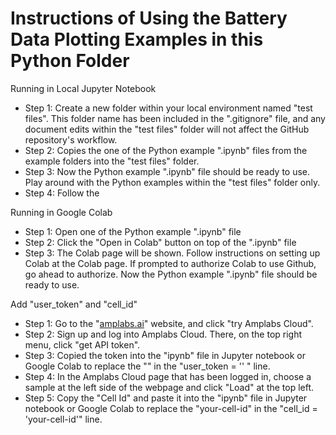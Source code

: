 # Instructions of Using the Battery Data Plotting Examples in this Python Folder

Running in Local Jupyter Notebook

- Step 1: Create a new folder within your local environment named "test files". This folder name has been included in the ".gitignore" file, and any document edits within the "test files" folder will not affect the GitHub repository's workflow.
- Step 2: Copies the one of the Python example ".ipynb" files from the example folders into the "test files" folder.
- Step 3: Now the Python example ".ipynb" file should be ready to use. Play around with the Python examples within the "test files" folder only.
- Step 4: Follow the 


Running in Google Colab

- Step 1: Open one of the Python example ".ipynb" file
- Step 2: Click the "Open in Colab" button on top of the ".ipynb" file
- Step 3: The Colab page will be shown. Follow instructions on setting up Colab at the Colab page. If prompted to authorize Colab to use Github, go ahead to authorize. Now the Python example ".ipynb" file should be ready to use.


Add "user_token" and "cell_id" 

- Step 1: Go to the "[amplabs.ai](https://amplabs.ai)" website, and click "try Amplabs Cloud".
- Step 2: Sign up and log into Amplabs Cloud. There, on the top right menu, click "get API token".
- Step 3: Copied the token into the "ipynb" file in Jupyter notebook or Google Colab to replace the "<your-token>" in the "user_token = '<your-token>' " line. 
- Step 4: In the Amplabs Cloud page that has been logged in, choose a sample at the left side of the webpage and click "Load" at the top left.
- Step 5: Copy the "Cell Id" and paste it into the "ipynb" file in Jupyter notebook or Google Colab to replace the "your-cell-id" in the "cell_id = 'your-cell-id'" line. 


